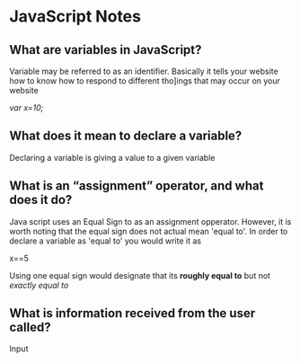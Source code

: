 # JavaScript Notes

## What are variables in JavaScript?

Variable may be referred to as an identifier. Basically it tells your website how to know how to respond to different tho]ings that may occur on your website

*var x=10;*

## What does it mean to declare a variable?

Declaring a variable is giving a value to a given variable

## What is an “assignment” operator, and what does it do?

Java script uses an Equal Sign to as an assignment opperator. However, it is worth noting that the equal sign does not actual mean 'equal to'. In order to declare a variable as 'equal to' you would write it as 

x==5

Using one equal sign would designate that its **roughly equal to** but not *exactly equal to*

## What is information received from the user called?

Input
